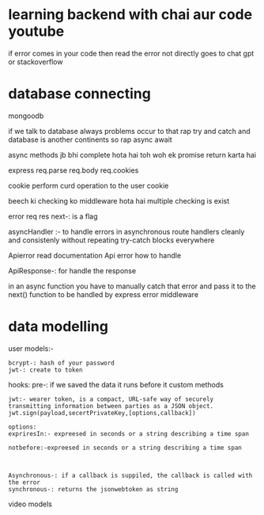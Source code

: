# learning backend with chai aur code youtube

if error comes in your code then read the error not directly goes to chat gpt or stackoverflow

# database connecting
mongoodb

if we talk to database always problems occur to that rap try and catch 
and database is another continents so rap async await

async methods jb bhi complete hota hai toh woh ek promise return karta hai

express
req.parse
req.body
req.cookies

cookie perform curd operation to the user cookie


<!-- middleware -->
beech ki checking ko middleware hota hai
multiple checking is exist

error
req
res
next-: is a flag 


<!-- utils -->
asyncHandler :- to handle errors in asynchronous route handlers cleanly and consistenly without repeating try-catch blocks everywhere

Apierror read documentation 
Api error how to handle


ApiResponse-: for handle the response 

in an async function you have to manually catch that error and pass it to the next() function to be handled by express error middleware


<!-- models -->


# data modelling
user models:-

    bcrypt-: hash of your password
    jwt-: create to token

hooks:
    pre-: if we saved the data it runs before it 
custom methods

    jwt:- wearer token, is a compact, URL-safe way of securely transmitting information between parties as a JSON object.
    jwt.sign(payload,secertPrivateKey,[options,callback])

    options: 
    expriresIn:- expreesed in seconds or a string describing a time span

    notbefore:-expreesed in seconds or a string describing a time span



    Asynchronous-: if a callback is suppiled, the callback is called with the error
    synchronous-: returns the jsonwebtoken as string

video models
